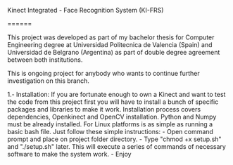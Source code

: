 Kinect Integrated - Face Recognition System (KI-FRS)

======

This project was developed as part of my bachelor thesis for Computer Engineering degree at Universidad Politecnica de Valencia (Spain) and Universidad de Belgrano (Argentina) as part of double degree agreement between both institutions.

This is ongoing project for anybody who wants to continue further investigation on this branch.

1.- Installation:
    If you are fortunate enough to own a Kinect and want to test the code from this project first you will have to         install a bunch of specific packages and libraries to make it work.
    Installation process covers dependencies, Openkinect and OpenCV installation. Python and Numpy must be already         installed.
    For Linux platforms is as simple as running a basic bash file. Just follow these simple instructions:
        - Open command prompt and place on project folder directory.
        - Type "chmod +x setup.sh" and "./setup.sh" later. This will execute a series of commands of necessary software           to make the system work.
        - Enjoy
